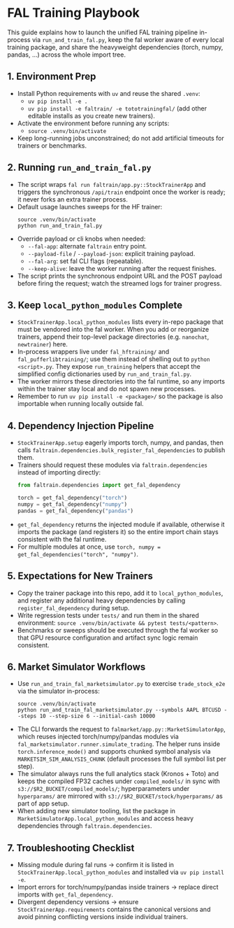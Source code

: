 # FAL Training Playbook

This guide explains how to launch the unified FAL training pipeline in-process
via `run_and_train_fal.py`, keep the fal worker aware of every local training
package, and share the heavyweight dependencies (torch, numpy, pandas, …)
across the whole import tree.

## 1. Environment Prep

- Install Python requirements with `uv` and reuse the shared `.venv`:
  - `uv pip install -e .`
  - `uv pip install -e faltrain/ -e tototrainingfal/` (add other editable
    installs as you create new trainers).
- Activate the environment before running any scripts:
  - `source .venv/bin/activate`
- Keep long-running jobs unconstrained; do not add artificial timeouts for
  trainers or benchmarks.

## 2. Running `run_and_train_fal.py`

- The script wraps `fal run faltrain/app.py::StockTrainerApp` and triggers the
  synchronous `/api/train` endpoint once the worker is ready; it never forks an
  extra trainer process.
- Default usage launches sweeps for the HF trainer:
  ```
  source .venv/bin/activate
  python run_and_train_fal.py
  ```
- Override payload or cli knobs when needed:
  - `--fal-app`: alternate `faltrain` entry point.
  - `--payload-file` / `--payload-json`: explicit training payload.
  - `--fal-arg`: set fal CLI flags (repeatable).
  - `--keep-alive`: leave the worker running after the request finishes.
- The script prints the synchronous endpoint URL and the POST payload before
  firing the request; watch the streamed logs for trainer progress.

## 3. Keep `local_python_modules` Complete

- `StockTrainerApp.local_python_modules` lists every in-repo package that must
  be vendored into the fal worker. When you add or reorganize trainers, append
  their top-level package directories (e.g. `nanochat`, `newtrainer`) here.
- In-process wrappers live under `fal_hftraining/` and `fal_pufferlibtraining/`;
  use them instead of shelling out to `python <script>.py`. They expose
  `run_training` helpers that accept the simplified config dictionaries used by
  `run_and_train_fal.py`.
- The worker mirrors these directories into the fal runtime, so any imports
  within the trainer stay local and do not spawn new processes.
- Remember to run `uv pip install -e <package>/` so the package is also
  importable when running locally outside fal.

## 4. Dependency Injection Pipeline

- `StockTrainerApp.setup` eagerly imports torch, numpy, and pandas, then calls
  `faltrain.dependencies.bulk_register_fal_dependencies` to publish them.
- Trainers should request these modules via `faltrain.dependencies` instead of
  importing directly:
  ```python
  from faltrain.dependencies import get_fal_dependency

  torch = get_fal_dependency("torch")
  numpy = get_fal_dependency("numpy")
  pandas = get_fal_dependency("pandas")
  ```
- `get_fal_dependency` returns the injected module if available, otherwise it
  imports the package (and registers it) so the entire import chain stays
  consistent with the fal runtime.
- For multiple modules at once, use
  `torch, numpy = get_fal_dependencies("torch", "numpy")`.

## 5. Expectations for New Trainers

- Copy the trainer package into this repo, add it to
  `local_python_modules`, and register any additional heavy dependencies by
  calling `register_fal_dependency` during setup.
- Write regression tests under `tests/` and run them in the shared environment:
  `source .venv/bin/activate && pytest tests/<pattern>`.
- Benchmarks or sweeps should be executed through the fal worker so that GPU
  resource configuration and artifact sync logic remain consistent.

## 6. Market Simulator Workflows

- Use `run_and_train_fal_marketsimulator.py` to exercise `trade_stock_e2e` via
  the simulator in-process:
  ```
  source .venv/bin/activate
  python run_and_train_fal_marketsimulator.py --symbols AAPL BTCUSD --steps 10 --step-size 6 --initial-cash 10000
  ```
- The CLI forwards the request to `falmarket/app.py::MarketSimulatorApp`,
  which reuses injected torch/numpy/pandas modules via
  `fal_marketsimulator.runner.simulate_trading`.  The helper runs inside
  `torch.inference_mode()` and supports chunked symbol analysis via
  `MARKETSIM_SIM_ANALYSIS_CHUNK` (default processes the full symbol list per
  step).
- The simulator always runs the full analytics stack (Kronos + Toto) and keeps
  the compiled FP32 caches under `compiled_models/` in sync with
  `s3://$R2_BUCKET/compiled_models/`; hyperparameters under `hyperparams/` are
  mirrored with `s3://$R2_BUCKET/stock/hyperparams/` as part of app setup.
- When adding new simulator tooling, list the package in
  `MarketSimulatorApp.local_python_modules` and access heavy dependencies
  through `faltrain.dependencies`.

## 7. Troubleshooting Checklist

- Missing module during fal runs → confirm it is listed in
  `StockTrainerApp.local_python_modules` and installed via `uv pip install -e`.
- Import errors for torch/numpy/pandas inside trainers → replace direct imports
  with `get_fal_dependency`.
- Divergent dependency versions → ensure `StockTrainerApp.requirements`
  contains the canonical versions and avoid pinning conflicting versions inside
  individual trainers.
